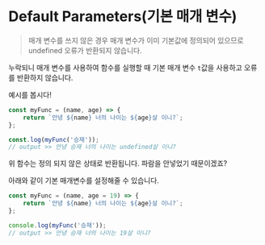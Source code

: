 # Default Parameters(기본 매개 변수)
> 매개 변수를 쓰지 않은 경우 매개 변수가 이미 기본값에 정의되어 있으므로 undefined 오류가 반환되지 않습니다.

누락되니 매개 변수를 사용하여 함수를 실행할 때 기본 매개 변수 `t`값을 사용하고 오류를 반환하지 않습니다.

예시를 봅시다!
``` js
const myFunc = (name, age) => {
    return `안녕 ${name} 너의 나이는 ${age}살 이니?`;
};

const.log(myFunc('승재'));
// output >> 안녕 승재 너의 나이는 undefined살 이니?
```

위 함수는 정의 되지 않은 상태로 반환됩니다. 파람을 안넣었기 때문이겠죠?

아래와 같이 기본 매개변수를 설정해줄 수 있습니다.

```js
const myFunc = (name, age = 19) => {
    return `안녕 ${name} 너의 나이는 ${age}살 이니?`;
};

console.log(myFunc('승재'));
// output >> 안녕 승재 너의 나이는 19살 이니?
```